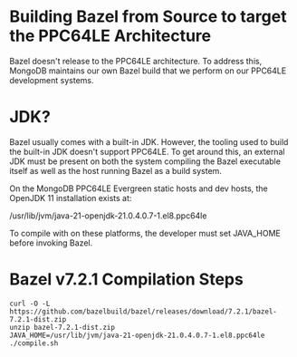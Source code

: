 # Building Bazel from Source to target the PPC64LE Architecture

Bazel doesn't release to the PPC64LE architecture. To address this, MongoDB maintains our own Bazel build that we perform on our PPC64LE development systems.

# JDK?

Bazel usually comes with a built-in JDK. However, the tooling used to build the built-in JDK doesn't support PPC64LE. To get around this, an external JDK must be present on both the system compiling the Bazel executable itself as well as the host running Bazel as a build system.

On the MongoDB PPC64LE Evergreen static hosts and dev hosts, the OpenJDK 11 installation exists at:

/usr/lib/jvm/java-21-openjdk-21.0.4.0.7-1.el8.ppc64le

To compile with on these platforms, the developer must set JAVA_HOME before invoking Bazel.

# Bazel v7.2.1 Compilation Steps

    curl -O -L https://github.com/bazelbuild/bazel/releases/download/7.2.1/bazel-7.2.1-dist.zip
    unzip bazel-7.2.1-dist.zip
    JAVA_HOME=/usr/lib/jvm/java-21-openjdk-21.0.4.0.7-1.el8.ppc64le ./compile.sh
